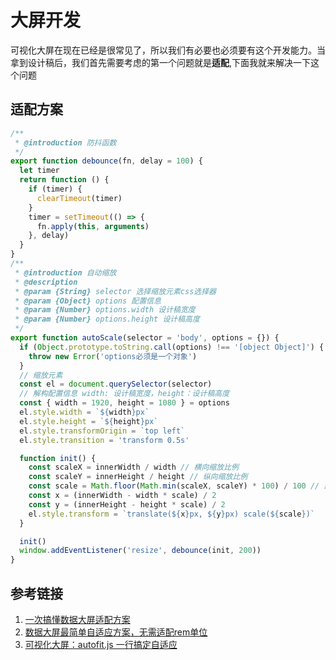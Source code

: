 # 大屏开发

可视化大屏在现在已经是很常见了，所以我们有必要也必须要有这个开发能力。当拿到设计稿后，我们首先需要考虑的第一个问题就是**适配**,下面我就来解决一下这个问题

## 适配方案

```js
/**
 * @introduction 防抖函数
 */
export function debounce(fn, delay = 100) {
  let timer
  return function () {
    if (timer) {
      clearTimeout(timer)
    }
    timer = setTimeout(() => {
      fn.apply(this, arguments)
    }, delay)
  }
}
/**
 * @introduction 自动缩放
 * @description 
 * @param {String} selector 选择缩放元素css选择器
 * @param {Object} options 配置信息 
 * @param {Number} options.width 设计稿宽度
 * @param {Number} options.height 设计稿高度
 */
export function autoScale(selector = 'body', options = {}) {
  if (Object.prototype.toString.call(options) !== '[object Object]') {
    throw new Error('options必须是一个对象')
  }
  // 缩放元素
  const el = document.querySelector(selector)
  // 解构配置信息 width: 设计稿宽度，height：设计稿高度 
  const { width = 1920, height = 1080 } = options
  el.style.width = `${width}px`
  el.style.height = `${height}px`
  el.style.transformOrigin = `top left`
  el.style.transition = 'transform 0.5s'

  function init() {
    const scaleX = innerWidth / width // 横向缩放比例
    const scaleY = innerHeight / height // 纵向缩放比例
    const scale = Math.floor(Math.min(scaleX, scaleY) * 100) / 100 // 最终缩放比例
    const x = (innerWidth - width * scale) / 2
    const y = (innerHeight - height * scale) / 2
    el.style.transform = `translate(${x}px, ${y}px) scale(${scale})`
  }

  init()
  window.addEventListener('resize', debounce(init, 200))
}
```

## 参考链接

1. [一次搞懂数据大屏适配方案](https://juejin.cn/post/7163932925955112996?searchId=202405111040097C5671274AE98C9EC71C)  
2. [数据大屏最简单自适应方案，无需适配rem单位](https://juejin.cn/post/7148733509744459790?searchId=202405111040097C5671274AE98C9EC71C)
3. [可视化大屏：autofit.js 一行搞定自适应](https://juejin.cn/post/7224015103481118757?searchId=202405111040097C5671274AE98C9EC71C)
